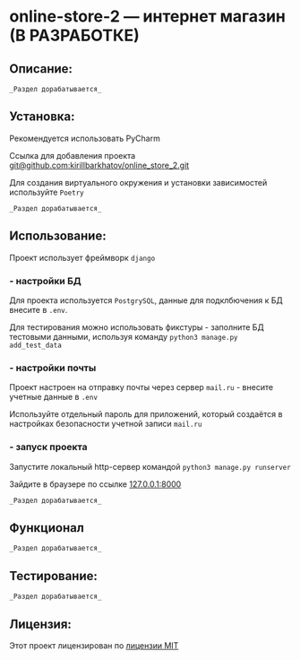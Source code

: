 # online-store-2 — интернет магазин (В РАЗРАБОТКЕ)

## Описание:

`_Раздел дорабатывается_`

## Установка:

Рекомендуется использовать PyCharm

Ссылка для добавления проекта
[git@github.com:kirillbarkhatov/online_store_2.git]()

Для создания виртуального окружения и установки зависимостей используйте `Poetry`

`_Раздел дорабатывается_`

## Использование:

Проект использует фреймворк `django`

### - настройки БД

Для проекта используется `PostgrySQL`, данные для подклбючения к БД внесите в `.env`.

Для тестирования можно использовать фикстуры - заполните БД тестовыми данными, используя команду `python3 manage.py add_test_data`

### - настройки почты

Проект настроен на отправку почты через сервер `mail.ru` - внесите учетные данные в `.env`

Используйте отдельный пароль для приложений, который создаётся в настройках безопасности учетной записи `mail.ru`

### - запуск проекта

Запустите локальный http-сервер командой `python3 manage.py runserver`

Зайдите в браузере по ссылке [127.0.0.1:8000]()

`_Раздел дорабатывается_`

## Функционал

`_Раздел дорабатывается_`


## Тестирование:

`_Раздел дорабатывается_`


## Лицензия:

Этот проект лицензирован по [лицензии MIT](LICENSE)